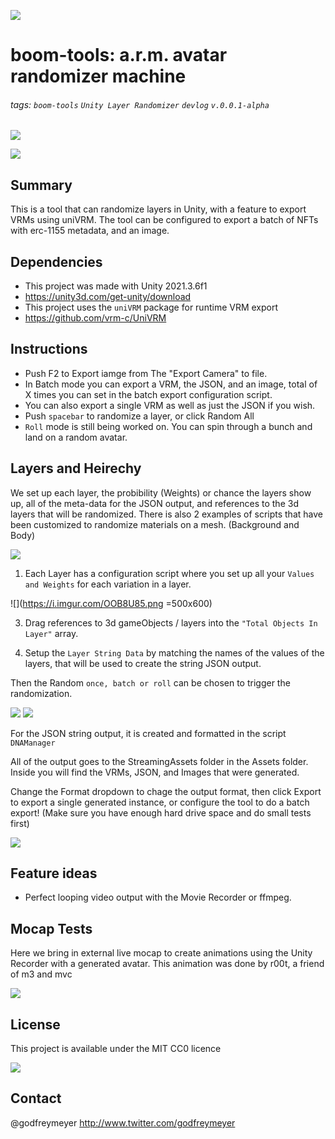 ![](https://i.imgur.com/LNmNGJH.png)


# boom-tools: a.r.m. avatar randomizer machine
###### tags: `boom-tools` `Unity Layer Randomizer` `devlog` ```v.0.0.1-alpha```


![](https://i.imgur.com/qYqOZM5.gif)

![](https://i.imgur.com/s54Yj8F.png)


## Summary

This is a tool that can randomize layers in Unity, with a feature to export VRMs using uniVRM. The tool can be configured to export a batch of NFTs with erc-1155 metadata, and an image. 

## Dependencies

- This project was made with Unity 2021.3.6f1 
- https://unity3d.com/get-unity/download
- This project uses the `uniVRM` package for runtime VRM export
- https://github.com/vrm-c/UniVRM

## Instructions



- Push F2 to Export iamge from The "Export Camera" to file.
- In Batch mode you can export a VRM, the JSON, and an image, total of X times you can set in the batch export configuration script.
- You can also export a single VRM as well as just the JSON if you wish.
- Push ```spacebar``` to randomize a layer, or click Random All
- ```Roll``` mode is still being worked on. You can spin through a bunch and land on a random avatar.


## Layers and Heirechy



We set up each layer, the probibility (Weights) or chance the layers show up, all of the meta-data for the JSON output, and references to the 3d layers that will be randomized. There is also 2 examples of scripts that have been customized to randomize materials on a mesh. (Background and Body)

![](https://i.imgur.com/yFDw64c.png)

1. Each Layer has a configuration script where you set up all your ```Values and Weights``` for each variation in a layer. 

![](https://i.imgur.com/OOB8U85.png =500x600)

3. Drag references to 3d gameObjects / layers into the ``"Total Objects In Layer"`` array. 

3. Setup the ``Layer String Data`` by matching the names of the values of the layers, that will be used to create the string JSON output.


 
Then the Random ```once, batch or roll``` can be chosen to trigger the randomization.

![](https://i.imgur.com/rIEIeJS.png)
![](https://i.imgur.com/CQ0Q5j8.png)

For the JSON string output, it is created and formatted in the script ```DNAManager```  

All of the output goes to the StreamingAssets folder in the Assets folder. Inside you will find the VRMs, JSON, and Images that were generated.

Change the Format dropdown to chage the output format, then click Export to export a single generated instance, or configure the tool to do a batch export! (Make sure you have enough hard drive space and do small tests first)

![](https://i.imgur.com/Dgi5rp6.png)

## Feature ideas

- Perfect looping video output with the Movie Recorder or ffmpeg.

## Mocap Tests

Here we bring in external live mocap to create animations using the Unity Recorder with a generated avatar. This animation was done by r00t, a friend of m3 and mvc

![](https://i.imgur.com/uLwjfwx.gif)

## License
This project is available under the MIT CC0 licence 

![](https://i.imgur.com/pYkqt1h.png)

## Contact
@godfreymeyer http://www.twitter.com/godfreymeyer


